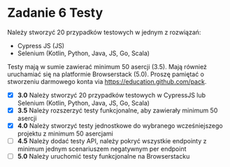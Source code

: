 # Zadanie 6 Testy
Należy stworzyć 20 przypadków testowych w jednym z rozwiązań:

- Cypress JS (JS)
- Selenium (Kotlin, Python, Java, JS, Go, Scala)

Testy mają w sumie zawierać minimum 50 asercji (3.5). Mają również
uruchamiać się na platformie Browserstack (5.0). Proszę pamiętać o
stworzeniu darmowego konta via https://education.github.com/pack.

- [x] **3.0** Należy stworzyć 20 przypadków testowych w CypressJS lub Selenium (Kotlin, Python, Java, JS, Go, Scala)
- [x] **3.5** Należy rozszerzyć testy funkcjonalne, aby zawierały minimum 50 asercji
- [x] **4.0** Należy stworzyć testy jednostkowe do wybranego wcześniejszego projektu z minimum 50 asercjami
- [ ] **4.5** Należy dodać testy API, należy pokryć wszystkie endpointy z minimum jednym scenariuszem negatywnym per endpoint
- [ ] **5.0** Należy uruchomić testy funkcjonalne na Browserstacku
